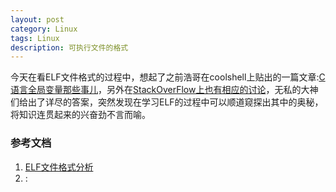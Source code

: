 ```yaml
---
layout: post
category: Linux
tags: Linux
description: 可执行文件的格式
---
```


今天在看ELF文件格式的过程中，想起了之前浩哥在coolshell上贴出的一篇文章:[C语言全局变量那些事儿](http://coolshell.cn/articles/10115.html)，另外在[StackOverFlow上也有相应的讨论](http://stackoverflow.com/questions/17800187/c-the-same-global-variable-defined-in-different-files)，无私的大神们给出了详尽的答案，突然发现在学习ELF的过程中可以顺道窥探出其中的奥秘，将知识连贯起来的兴奋劲不言而喻。

### 参考文档

1. [ELF文件格式分析](http://blog.chinaunix.net/attachment/attach/26/40/46/9726404697228d82cda2af11366fa7722d3a4f1a58.pdf)
2. :
